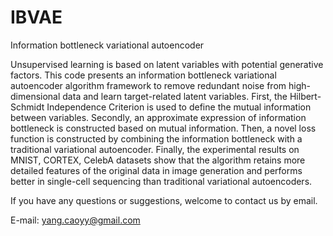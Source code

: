 # IBVAE
Information bottleneck variational autoencoder

Unsupervised learning is based on latent variables with potential generative factors. This code presents an information bottleneck variational autoencoder algorithm framework to remove redundant noise from high-dimensional data and learn target-related latent variables. First, the Hilbert-Schmidt Independence Criterion is used to define the mutual information between variables. Secondly, an approximate expression of information bottleneck is constructed based on mutual information. Then, a novel loss function is constructed by combining the information bottleneck with a traditional variational autoencoder. Finally, the experimental results on MNIST, CORTEX, CelebA datasets show that the algorithm retains more detailed features of the original data in image generation and performs better in single-cell sequencing than traditional variational autoencoders.


If you have any questions or suggestions, welcome to contact us by email.

E-mail: yang.caoyy@gmail.com
